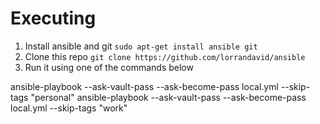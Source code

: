 # Executing

1. Install ansible and git `sudo apt-get install ansible git`
2. Clone this repo `git clone https://github.com/lorrandavid/ansible`
3. Run it using one of the commands below

ansible-playbook --ask-vault-pass --ask-become-pass local.yml --skip-tags "personal"
ansible-playbook --ask-vault-pass --ask-become-pass local.yml --skip-tags "work"
